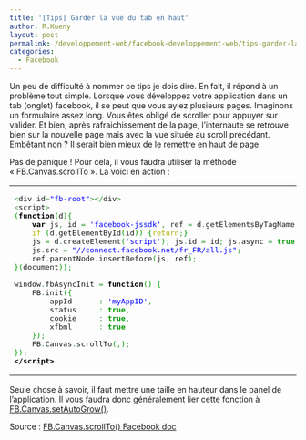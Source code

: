 ```yaml
---
title: '[Tips] Garder la vue du tab en haut'
author: R.Kueny
layout: post
permalink: /developpement-web/facebook-developpement-web/tips-garder-la-vue-du-tab-en-haut
categories:
  - Facebook
---
```

Un peu de difficulté à nommer ce tips je dois dire. En fait, il répond à un problème tout simple. Lorsque vous développez votre application dans un tab (onglet) facebook, il se peut que vous ayiez plusieurs pages. Imaginons un formulaire assez long. Vous êtes obligé de scroller pour appuyer sur valider. Et bien, après rafraichissement de la page, l&rsquo;internaute se retrouve bien sur la nouvelle page mais avec la vue située au scroll précédant. Embêtant non ? Il serait bien mieux de le remettre en haut de page.

Pas de panique ! Pour cela, il vous faudra utiliser la méthode &laquo;&nbsp;FB.Canvas.scrollTo&nbsp;&raquo;. La voici en action :

<div class="wp_syntax">
  <table>
    <tr>
      <td class="code">
        <pre class="php" style="font-family:monospace;"><span style="color: #339933;">&lt;</span>div id<span style="color: #339933;">=</span><span style="color: #0000ff;">"fb-root"</span><span style="color: #339933;">&gt;&lt;/</span>div<span style="color: #339933;">&gt;</span>
<span style="color: #339933;">&lt;</span>script<span style="color: #339933;">&gt;</span>
<span style="color: #009900;">&#40;</span><span style="color: #000000; font-weight: bold;">function</span><span style="color: #009900;">&#40;</span>d<span style="color: #009900;">&#41;</span><span style="color: #009900;">&#123;</span>
    <span style="color: #000000; font-weight: bold;">var</span> js<span style="color: #339933;">,</span> id <span style="color: #339933;">=</span> <span style="color: #0000ff;">'facebook-jssdk'</span><span style="color: #339933;">,</span> ref <span style="color: #339933;">=</span> d<span style="color: #339933;">.</span>getElementsByTagName<span style="color: #009900;">&#40;</span><span style="color: #0000ff;">'script'</span><span style="color: #009900;">&#41;</span><span style="color: #009900;">&#91;</span><span style="color: #cc66cc;"></span><span style="color: #009900;">&#93;</span><span style="color: #339933;">;</span>
    <span style="color: #b1b100;">if</span> <span style="color: #009900;">&#40;</span>d<span style="color: #339933;">.</span>getElementById<span style="color: #009900;">&#40;</span>id<span style="color: #009900;">&#41;</span><span style="color: #009900;">&#41;</span> <span style="color: #009900;">&#123;</span><span style="color: #b1b100;">return</span><span style="color: #339933;">;</span><span style="color: #009900;">&#125;</span>
    js <span style="color: #339933;">=</span> d<span style="color: #339933;">.</span>createElement<span style="color: #009900;">&#40;</span><span style="color: #0000ff;">'script'</span><span style="color: #009900;">&#41;</span><span style="color: #339933;">;</span> js<span style="color: #339933;">.</span>id <span style="color: #339933;">=</span> id<span style="color: #339933;">;</span> js<span style="color: #339933;">.</span>async <span style="color: #339933;">=</span> <span style="color: #009900; font-weight: bold;">true</span><span style="color: #339933;">;</span>
    js<span style="color: #339933;">.</span>src <span style="color: #339933;">=</span> <span style="color: #0000ff;">"//connect.facebook.net/fr_FR/all.js"</span><span style="color: #339933;">;</span>
    ref<span style="color: #339933;">.</span>parentNode<span style="color: #339933;">.</span>insertBefore<span style="color: #009900;">&#40;</span>js<span style="color: #339933;">,</span> ref<span style="color: #009900;">&#41;</span><span style="color: #339933;">;</span>
<span style="color: #009900;">&#125;</span><span style="color: #009900;">&#40;</span>document<span style="color: #009900;">&#41;</span><span style="color: #009900;">&#41;</span><span style="color: #339933;">;</span>
&nbsp;
window<span style="color: #339933;">.</span>fbAsyncInit <span style="color: #339933;">=</span> <span style="color: #000000; font-weight: bold;">function</span><span style="color: #009900;">&#40;</span><span style="color: #009900;">&#41;</span> <span style="color: #009900;">&#123;</span>
    FB<span style="color: #339933;">.</span>init<span style="color: #009900;">&#40;</span><span style="color: #009900;">&#123;</span>
        appId      <span style="color: #339933;">:</span> <span style="color: #0000ff;">'myAppID'</span><span style="color: #339933;">,</span>
        status     <span style="color: #339933;">:</span> <span style="color: #009900; font-weight: bold;">true</span><span style="color: #339933;">,</span>
        cookie     <span style="color: #339933;">:</span> <span style="color: #009900; font-weight: bold;">true</span><span style="color: #339933;">,</span>
        xfbml      <span style="color: #339933;">:</span> <span style="color: #009900; font-weight: bold;">true</span>
    <span style="color: #009900;">&#125;</span><span style="color: #009900;">&#41;</span><span style="color: #339933;">;</span>
    FB<span style="color: #339933;">.</span>Canvas<span style="color: #339933;">.</span>scrollTo<span style="color: #009900;">&#40;</span><span style="color: #cc66cc;"></span><span style="color: #339933;">,</span><span style="color: #cc66cc;"></span><span style="color: #009900;">&#41;</span><span style="color: #339933;">;</span>
<span style="color: #009900;">&#125;</span><span style="color: #009900;">&#41;</span><span style="color: #339933;">;</span> 
<span style="color: #000000; font-weight: bold;">&lt;/script&gt;</span></pre>
      </td>
    </tr>
  </table>
</div>

Seule chose à savoir, il faut mettre une taille en hauteur dans le panel de l&rsquo;application. Il vous faudra donc généralement lier cette fonction à [FB.Canvas.setAutoGrow()][1].

Source : <a href="http://developers.facebook.com/docs/reference/javascript/FB.Canvas.scrollTo/" title="FB.Canvas.scrollTo()" target="_blank">FB.Canvas.scrollTo() Facebook doc</a>

 [1]: http://developers.facebook.com/docs/reference/javascript/FB.Canvas.setAutoGrow/ "FB.Canvas.setAutoGrow()"